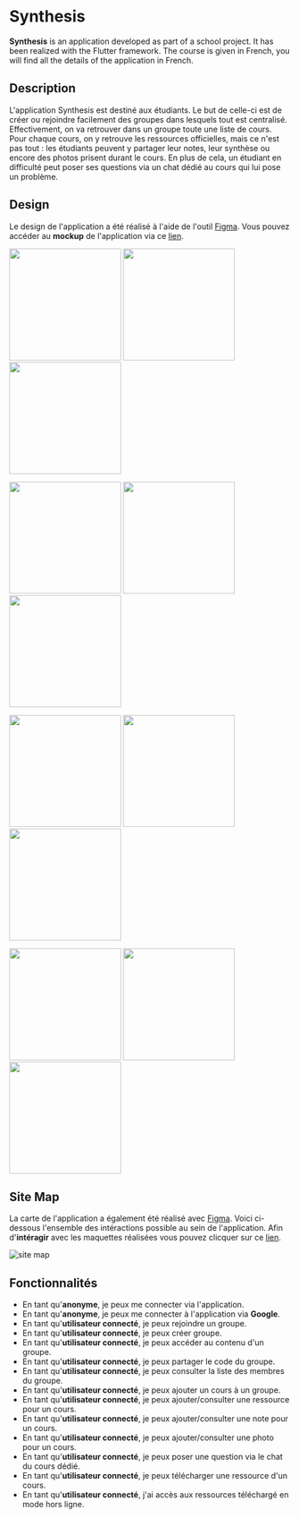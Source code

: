 # Synthesis

**Synthesis** is an application developed as part of a school project. It has been realized with the Flutter framework.
The course is given in French, you will find all the details of the application in French.

## Description

L'application Synthesis est destiné aux étudiants. Le but de celle-ci est de créer ou rejoindre facilement des groupes
dans lesquels tout est centralisé.
Effectivement, on va retrouver dans un groupe toute une liste de cours. Pour chaque cours,
on y retrouve les ressources officielles, mais ce n'est pas tout : les étudiants peuvent y partager leur notes, leur
synthèse ou encore des photos prisent durant le cours. En plus de cela, un étudiant en difficulté
peut poser ses questions via un chat dédié au cours qui lui pose un problème.

## Design

Le design de l'application a été réalisé à l'aide de l'outil
[Figma](https://www.figma.com). Vous pouvez accéder au **mockup** de
l'application via ce [lien](https://www.figma.com/file/zMKzLaDnktYNdJXcdXekuK/Synthesis?node-id=0%3A1).


<p float="left">
  <img src="resourcesREADME/Home1.png" width="200" />
  <img src="resourcesREADME/Home2.png" width="200" /> 
  <img src="resourcesREADME/Home3.png" width="200" />
</p>
<p float="left">
  <img src="resourcesREADME/Sign-in.png" width="200" />
  <img src="resourcesREADME/Registration.png" width="200" /> 
  <img src="resourcesREADME/ForgotPassword.png" width="200" />
</p>
<p float="left">
  <img src="resourcesREADME/JoinOrCreateGroup.png" width="200" />
  <img src="resourcesREADME/GroupHome.png" width="200" /> 
  <img src="resourcesREADME/CourseHome.png" width="200" />
</p>
<p float="left">
  <img src="resourcesREADME/Chat.png" width="200" />
  <img src="resourcesREADME/RessourceExample.png" width="200" /> 
  <img src="resourcesREADME/ParticipantExample.png" width="200" />
</p>

## Site Map
La carte de l'application a également été réalisé avec [Figma](https://www.figma.com). Voici ci-dessous l'ensemble des
intéractions possible au sein de l'application. Afin d'**intéragir** avec les maquettes
réalisées vous pouvez clicquer sur ce [lien](https://www.figma.com/proto/zMKzLaDnktYNdJXcdXekuK/Synthesis?node-id=5%3A159&scaling=scale-down&page-id=0%3A1&starting-point-node-id=5%3A159).

![site map](resourcesREADME/siteMap.png)

## Fonctionnalités
- En tant qu'**anonyme**, je peux me connecter via l'application.
- En tant qu'**anonyme**, je peux me connecter à l'application via **Google**.
- En tant qu'**utilisateur connecté**, je peux rejoindre un groupe.
- En tant qu'**utilisateur connecté**, je peux créer groupe.
- En tant qu'**utilisateur connecté**, je peux accéder au contenu d'un groupe.
- En tant qu'**utilisateur connecté**, je peux partager le code du groupe.
- En tant qu'**utilisateur connecté**, je peux consulter la liste des membres du groupe.
- En tant qu'**utilisateur connecté**, je peux ajouter un cours à un groupe.
- En tant qu'**utilisateur connecté**, je peux ajouter/consulter une ressource pour un cours.
- En tant qu'**utilisateur connecté**, je peux ajouter/consulter une note pour un cours.
- En tant qu'**utilisateur connecté**, je peux ajouter/consulter une photo pour un cours.
- En tant qu'**utilisateur connecté**, je peux poser une question via le chat du cours dédié.
- En tant qu'**utilisateur connecté**, je peux télécharger une ressource d'un cours.
- En tant qu'**utilisateur connecté**, j'ai accès aux ressources téléchargé en mode hors ligne.
